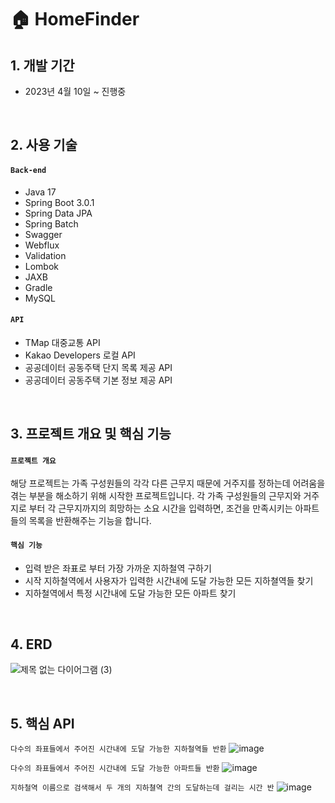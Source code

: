 # 🏠 HomeFinder

## 1. 개발 기간
- 2023년 4월 10일 ~ 진행중

</br>

## 2. 사용 기술
#### `Back-end`
  - Java 17
  - Spring Boot 3.0.1
  - Spring Data JPA
  - Spring Batch
  - Swagger
  - Webflux
  - Validation
  - Lombok
  - JAXB
  - Gradle
  - MySQL
#### `API`
  - TMap 대중교통 API
  - Kakao Developers 로컬 API
  - 공공데이터 공동주택 단지 목록 제공 API
  - 공공데이터 공동주택 기본 정보 제공 API

</br>

## 3. 프로젝트 개요 및 핵심 기능
#### `프로젝트 개요`
해당 프로젝트는 가족 구성원들의 각각 다른 근무지 때문에 거주지를 정하는데 어려움을 겪는 부분을 해소하기 위해 시작한 프로젝트입니다.
각 가족 구성원들의 근무지와 거주지로 부터 각 근무지까지의 희망하는 소요 시간을 입력하면, 조건을 만족시키는 아파트들의 목록을 반환해주는 기능을 합니다.

#### `핵심 기능`
  - 입력 받은 좌표로 부터 가장 가까운 지하철역 구하기
  - 시작 지하철역에서 사용자가 입력한 시간내에 도달 가능한 모든 지하쳘역들 찾기
  - 지하철역에서 특정 시간내에 도달 가능한 모든 아파트 찾기

</br>

## 4. ERD
 ![제목 없는 다이어그램 (3)](https://github.com/k-ms1998/HomeFinder/assets/71029015/132a221d-2e63-45f9-b699-71c30b7f8009)

<br>

## 5. 핵심 API
`다수의 좌표들에서 주어진 시간내에 도달 가능한 지하철역들 반환`
![image](https://github.com/k-ms1998/HomeFinder/assets/71029015/e3b4d1c7-3480-4039-9405-dcfd4123f0e0)

`다수의 좌표들에서 주어진 시간내에 도달 가능한 아파트들 반환`
![image](https://github.com/k-ms1998/HomeFinder/assets/71029015/115a9eea-eadb-416a-a997-f2905c03ca22)

`지하철역 이름으로 검색해서 두 개의 지하쳘역 간의 도달하는데 걸리는 시간 반`
![image](https://github.com/k-ms1998/HomeFinder/assets/71029015/6bf077cf-68ac-4024-a11d-471e95a63bcf)
